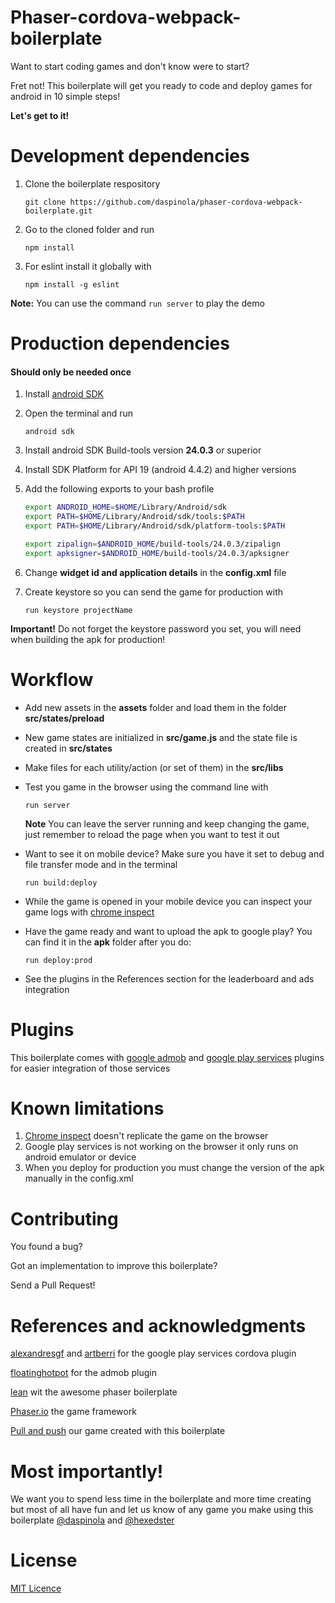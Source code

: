 # Phaser-cordova-webpack-boilerplate

Want to start coding games and don't know were to start?

Fret not! This boilerplate will get you ready to code and deploy games for android in 10 simple steps! 

**Let's get to it!**

# Development dependencies

1. Clone the boilerplate respository

    ``` git clone https://github.com/daspinola/phaser-cordova-webpack-boilerplate.git ```
2. Go to the cloned folder and run

    ``` npm install ```
3. For eslint install it globally with 

    ``` npm install -g eslint ```

**Note:** You can use the command ``` run server ``` to play the demo 

# Production dependencies
#### Should only be needed once

1. Install [android SDK](https://developer.android.com/studio/index.html)
2. Open the terminal and run

    ``` android sdk ```
3. Install android SDK Build-tools version **24.0.3** or superior
4. Install SDK Platform for API 19 (android 4.4.2) and higher versions
5. Add the following exports to your bash profile

    ```bash
    export ANDROID_HOME=$HOME/Library/Android/sdk
    export PATH=$HOME/Library/Android/sdk/tools:$PATH
    export PATH=$HOME/Library/Android/sdk/platform-tools:$PATH

    export zipalign=$ANDROID_HOME/build-tools/24.0.3/zipalign
    export apksigner=$ANDROID_HOME/build-tools/24.0.3/apksigner
    ```
6. Change **widget id and application details** in the **config.xml** file
7. Create keystore so you can send the game for production with

    ``` run keystore projectName ```

**Important!** Do not forget the keystore password you set, you will need when building the apk for production!

# Workflow

- Add new assets in the **assets** folder and load them in the folder **src/states/preload**

- New game states are initialized in **src/game.js** and the state file is created in **src/states**

- Make files for each utility/action (or set of them) in the **src/libs**

- Test you game in the browser using the command line with

  ``` run server ```

  **Note** You can leave the server running and keep changing the game, just remember to reload the page when you want to test it out

- Want to see it on mobile device?
Make sure you have it set to debug and file transfer mode and in the terminal

  ``` run build:deploy ```

- While the game is opened in your mobile device you can inspect your game logs with [chrome inspect](chrome://inspect/#devices)

- Have the game ready and want to upload the apk to google play? 
You can find it in the **apk** folder after you do:
  
  ``` run deploy:prod ```

- See the plugins in the References section for the leaderboard and ads integration

# Plugins

This boilerplate comes with [google admob](https://www.google.com/admob/) and 
[google play services](https://github.com/alexandresgf/cordova-plugin-play-games-services) 
plugins for easier integration of those services

# Known limitations

1. [Chrome inspect](chrome://inspect/#devices) doesn't replicate the game on the browser
2. Google play services is not working on the browser it only runs on android emulator or device
3. When you deploy for production you must change the version of the apk manually in the config.xml

# Contributing

You found a bug?

Got an implementation to improve this boilerplate? 

Send a Pull Request!

# References and acknowledgments
[alexandresgf](https://github.com/alexandresgf) and 
[artberri](https://github.com/artberri)
for the google play services cordova plugin

[floatinghotpot](https://github.com/floatinghotpot/cordova-admob-pro) for the admob plugin

[lean](https://github.com/lean) wit the awesome phaser boilerplate

[Phaser.io](https://github.com/photonstorm/phaser) the game framework

[Pull and push](https://play.google.com/store/apps/details?id=com.bimyou.pushandpull&hl=en) our game created with this boilerplate

# Most importantly!

We want you to spend less time in the boilerplate and more time creating but most of all have fun and let us know of any game you make using this boilerplate 
[@daspinola](https://twitter.com/daspinola) and [@hexedster](https://twitter.com/hexedster)

# License

[MIT Licence](./LICENSE)